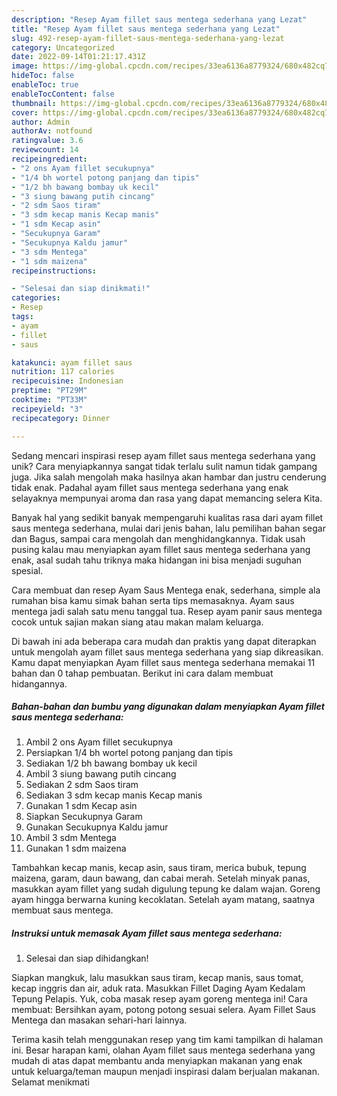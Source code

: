 ```yaml
---
description: "Resep Ayam fillet saus mentega sederhana yang Lezat"
title: "Resep Ayam fillet saus mentega sederhana yang Lezat"
slug: 492-resep-ayam-fillet-saus-mentega-sederhana-yang-lezat
category: Uncategorized
date: 2022-09-14T01:21:17.431Z
image: https://img-global.cpcdn.com/recipes/33ea6136a8779324/680x482cq70/ayam-fillet-saus-mentega-sederhana-foto-resep-utama.jpg
hideToc: false
enableToc: true
enableTocContent: false
thumbnail: https://img-global.cpcdn.com/recipes/33ea6136a8779324/680x482cq70/ayam-fillet-saus-mentega-sederhana-foto-resep-utama.jpg
cover: https://img-global.cpcdn.com/recipes/33ea6136a8779324/680x482cq70/ayam-fillet-saus-mentega-sederhana-foto-resep-utama.jpg
author: Admin
authorAv: notfound
ratingvalue: 3.6
reviewcount: 14
recipeingredient:
- "2 ons Ayam fillet secukupnya"
- "1/4 bh wortel potong panjang dan tipis"
- "1/2 bh bawang bombay uk kecil"
- "3 siung bawang putih cincang"
- "2 sdm Saos tiram"
- "3 sdm kecap manis Kecap manis"
- "1 sdm Kecap asin"
- "Secukupnya Garam"
- "Secukupnya Kaldu jamur"
- "3 sdm Mentega"
- "1 sdm maizena"
recipeinstructions:

- "Selesai dan siap dinikmati!"
categories:
- Resep
tags:
- ayam
- fillet
- saus

katakunci: ayam fillet saus 
nutrition: 117 calories
recipecuisine: Indonesian
preptime: "PT29M"
cooktime: "PT33M"
recipeyield: "3"
recipecategory: Dinner

---
```





Sedang mencari inspirasi resep ayam fillet saus mentega sederhana yang unik? Cara menyiapkannya sangat tidak terlalu sulit namun tidak gampang juga. Jika salah mengolah maka hasilnya akan hambar dan justru cenderung tidak enak. Padahal ayam fillet saus mentega sederhana yang enak selayaknya mempunyai aroma dan rasa yang dapat memancing selera Kita.





Banyak hal yang sedikit banyak mempengaruhi kualitas rasa dari ayam fillet saus mentega sederhana, mulai dari jenis bahan, lalu pemilihan bahan segar dan Bagus, sampai cara mengolah dan menghidangkannya. Tidak usah pusing kalau mau menyiapkan ayam fillet saus mentega sederhana yang enak,      asal sudah tahu triknya maka hidangan ini bisa menjadi suguhan spesial.














Cara membuat dan resep Ayam Saus Mentega enak, sederhana, simple ala rumahan bisa kamu simak bahan serta tips memasaknya. Ayam saus mentega jadi salah satu menu tanggal tua. Resep ayam panir saus mentega cocok untuk sajian makan siang atau makan malam keluarga.






Di bawah ini ada beberapa cara mudah dan praktis yang dapat diterapkan untuk mengolah ayam fillet saus mentega sederhana yang siap dikreasikan. Kamu dapat menyiapkan Ayam fillet saus mentega sederhana memakai 11 bahan dan 0 tahap pembuatan. Berikut ini cara dalam membuat hidangannya.

<!--inarticleads1-->

##### Bahan-bahan dan bumbu yang digunakan dalam menyiapkan Ayam fillet saus mentega sederhana:

1. Ambil 2 ons Ayam fillet secukupnya
1. Persiapkan 1/4 bh wortel potong panjang dan tipis
1. Sediakan 1/2 bh bawang bombay uk kecil
1. Ambil 3 siung bawang putih cincang
1. Sediakan 2 sdm Saos tiram
1. Sediakan 3 sdm kecap manis Kecap manis
1. Gunakan 1 sdm Kecap asin
1. Siapkan Secukupnya Garam
1. Gunakan Secukupnya Kaldu jamur
1. Ambil 3 sdm Mentega
1. Gunakan 1 sdm maizena


Tambahkan kecap manis, kecap asin, saus tiram, merica bubuk, tepung maizena, garam, daun bawang, dan cabai merah. Setelah minyak panas, masukkan ayam fillet yang sudah digulung tepung ke dalam wajan. Goreng ayam hingga berwarna kuning kecoklatan. Setelah ayam matang, saatnya membuat saus mentega. 

<!--inarticleads2-->

##### Instruksi untuk memasak Ayam fillet saus mentega sederhana:


1. Selesai dan siap dihidangkan!

Siapkan mangkuk, lalu masukkan saus tiram, kecap manis, saus tomat, kecap inggris dan air, aduk rata. Masukkan Fillet Daging Ayam Kedalam Tepung Pelapis. Yuk, coba masak resep ayam goreng mentega ini! Cara membuat: Bersihkan ayam, potong potong sesuai selera. Ayam Fillet Saus Mentega dan masakan sehari-hari lainnya. 

Terima kasih telah menggunakan resep yang tim kami tampilkan di halaman ini. Besar harapan kami, olahan Ayam fillet saus mentega sederhana yang mudah di atas dapat membantu anda menyiapkan makanan yang enak untuk keluarga/teman maupun menjadi inspirasi dalam berjualan makanan. Selamat menikmati
